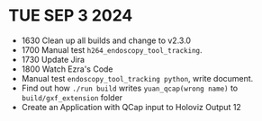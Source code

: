# TUE SEP 3 2024
- 1630 Clean up all builds and change to v2.3.0
- 1700 Manual test `h264_endoscopy_tool_tracking`.
- 1730 Update Jira
- 1800 Watch Ezra's Code
- Manual test `endoscopy_tool_tracking python`, write document.
- Find out how `./run build` writes `yuan_qcap(wrong name)` to  `build/gxf_extension` folder
- Create an Application with QCap input to Holoviz Output
12